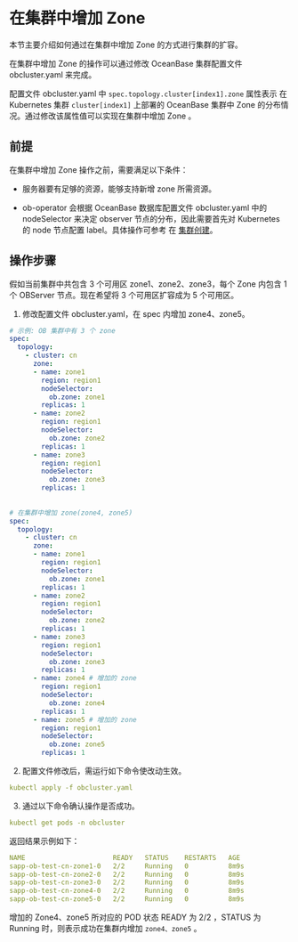 # 在集群中增加 Zone

本节主要介绍如何通过在集群中增加 Zone 的方式进行集群的扩容。

在集群中增加 Zone 的操作可以通过修改 OceanBase 集群配置文件 obcluster.yaml 来完成。

配置文件 obcluster.yaml 中 `spec.topology.cluster[index1].zone` 属性表示 在 Kubernetes 集群 `cluster[index1]` 上部署的 OceanBase 集群中 Zone 的分布情况。通过修改该属性值可以实现在集群中增加 Zone 。

## 前提

在集群中增加 Zone 操作之前，需要满足以下条件：

* 服务器要有足够的资源，能够支持新增 zone 所需资源。

* ob-operator 会根据 OceanBase 数据库配置文件 obcluster.yaml 中的 nodeSelector 来决定 observer 节点的分布，因此需要首先对 Kubernetes 的 node 节点配置 label。具体操作可参考 在 [集群创建](../1.create-cluster-of-ob-operator.md)。

## 操作步骤

假如当前集群中共包含 3 个可用区 zone1、zone2、zone3，每个 Zone 内包含 1 个 OBServer 节点。现在希望将 3 个可用区扩容成为 5 个可用区。

1. 修改配置文件 obcluster.yaml，在 spec 内增加 zone4、zone5。

  ```yaml
  # 示例: OB 集群中有 3 个 zone
  spec:
    topology:
      - cluster: cn
        zone:
        - name: zone1
          region: region1
          nodeSelector:
            ob.zone: zone1
          replicas: 1
        - name: zone2
          region: region1
          nodeSelector:
            ob.zone: zone2
          replicas: 1
        - name: zone3
          region: region1
          nodeSelector:
            ob.zone: zone3
          replicas: 1
          
          
  # 在集群中增加 zone(zone4, zone5)
  spec:
    topology:
      - cluster: cn
        zone:
        - name: zone1
          region: region1
          nodeSelector:
            ob.zone: zone1
          replicas: 1
        - name: zone2
          region: region1
          nodeSelector:
            ob.zone: zone2
          replicas: 1
        - name: zone3
          region: region1
          nodeSelector:
            ob.zone: zone3
          replicas: 1
        - name: zone4 # 增加的 zone
          region: region1
          nodeSelector:
            ob.zone: zone4
          replicas: 1
        - name: zone5 # 增加的 zone
          region: region1
          nodeSelector:
            ob.zone: zone5
          replicas: 1
  ```

2. 配置文件修改后，需运行如下命令使改动生效。

  ```yaml
  kubectl apply -f obcluster.yaml
  ```

3. 通过以下命令确认操作是否成功。

  ```yaml
  kubectl get pods -n obcluster
  ```

  返回结果示例如下：

  ```yaml
  NAME                      READY   STATUS    RESTARTS   AGE
  sapp-ob-test-cn-zone1-0   2/2     Running   0          8m9s
  sapp-ob-test-cn-zone2-0   2/2     Running   0          8m9s
  sapp-ob-test-cn-zone3-0   2/2     Running   0          8m9s
  sapp-ob-test-cn-zone4-0   2/2     Running   0          8m9s
  sapp-ob-test-cn-zone5-0   2/2     Running   0          8m9s
  ```

  增加的 Zone4、zone5 所对应的 POD 状态 READY 为 2/2 ，STATUS 为 Running 时，则表示成功在集群内增加 `zone4、zone5` 。

